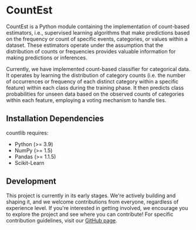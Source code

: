 # CountEst

CountEst is a Python module containing the implementation of count-based estimators, i.e., supervised learning algorithms that make predictions based on the frequency or count of specific events, categories, or values within a dataset. These estimators operate under the assumption that the distribution of counts or frequencies provides valuable information for making predictions or inferences.

Currently, we have implemented count-based classifier for categorical data. It operates by learning the distribution of category counts (i.e. the number of occurrences or frequency of each distinct category within a specific feature) within each class during the training phase. It then predicts class probabilities for unseen data based on the observed counts of categories within each feature, employing a voting mechanism to handle ties. 

## Installation Dependencies

countlib requires:

- Python (>= 3.9)
- NumPy (>= 1.5)
- Pandas (>= 1.1.5)
- Scikit-Learn

## Development

This project is currently in its early stages. We're actively building and shaping it, and we welcome contributions from everyone, regardless of experience level. If you're interested in getting involved, we encourage you to explore the project and see where you can contribute! For specific contribution guidelines, visit our [GitHub page](https://github.com/sanskriti-02/CountEst). 